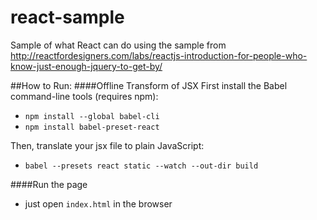 # react-sample
Sample of what React can do using the sample from http://reactfordesigners.com/labs/reactjs-introduction-for-people-who-know-just-enough-jquery-to-get-by/

##How to Run:
####Offline Transform of JSX
First install the Babel command-line tools (requires npm):
* `npm install --global babel-cli`
* `npm install babel-preset-react`


Then, translate your jsx file to plain JavaScript:
* `babel --presets react static --watch --out-dir build`


####Run the page
* just open `index.html` in the browser

